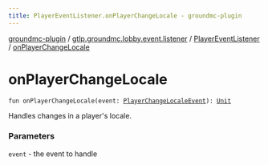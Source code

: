 ```yaml
---
title: PlayerEventListener.onPlayerChangeLocale - groundmc-plugin
---
```


[groundmc-plugin](../../index.html) / [gtlp.groundmc.lobby.event.listener](../index.html) / [PlayerEventListener](index.html) / [onPlayerChangeLocale](.)

# onPlayerChangeLocale

`fun onPlayerChangeLocale(event: `[`PlayerChangeLocaleEvent`](../../gtlp.groundmc.lobby.event/-player-change-locale-event/index.html)`): `[`Unit`](https://kotlinlang.org/api/latest/jvm/stdlib/kotlin/-unit/index.html)

Handles changes in a player's locale.

### Parameters

`event` - the event to handle
